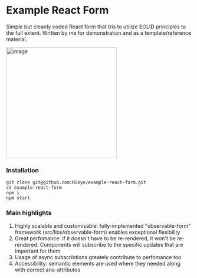 # Example React Form

Simple but cleanly coded React form that tris to utilize SOLID principles to the full extent. Written by me for demonstration and as a template/reference material.

<img width="300" alt="image" src="https://user-images.githubusercontent.com/30626748/226431313-ed1d6cf2-32e1-496f-b1b7-5868a6531a51.png">


### Installation

```
git clone git@github.com:NSkye/example-react-form.git
cd example-react-form
npm i
npm start
```

### Main highlights

1. Highly scalable and customizable: fully-implemented "observable-form" framework (src/libs/observable-form) enables exceptional flexibility
2. Great perfomance: if it doesn't have to be re-rendered, it won't be re-rendered. Components will subscribe to the specific updates that are important for them
3. Usage of async subscribtions greately contribute to perfomance too
4. Accessibility: semantic elements are used where they needed along with correct aria-attributes

